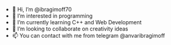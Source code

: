 - 👋 Hi, I’m @ibragimoff70
- 👀 I’m interested in programming 
- 🌱 I’m currently learning C++ and Web Development
- 💞️ I’m looking to collaborate on creativity ideas
- 📫 You can contact with me from telegram @anvaribragimoff

<!---
ibragimoff70/ibragimoff70 is a ✨ special ✨ repository because its `README.md` (this file) appears on your GitHub profile.
You can click the Preview link to take a look at your changes.
--->
